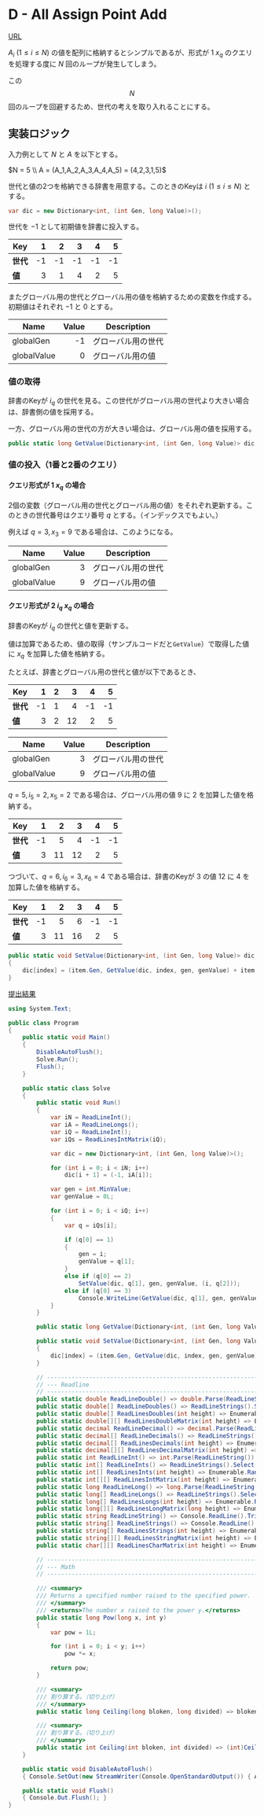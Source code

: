 # D - All Assign Point Add

[URL](https://atcoder.jp/contests/abc278/tasks/abc278_d)

$A_i \ (1 \le i \le N)$ の値を配列に格納するとシンプルであるが、形式が $1 \ x_q$ のクエリを処理する度に $N$ 回のループが発生してしまう。

この $$N$$ 回のループを回避するため、世代の考えを取り入れることにする。

## 実装ロジック

入力例として $N$ と $A$ を以下とする。

$N = 5 \\ A = (A_1,A_2,A_3,A_4,A_5) = (4,2,3,1,5)$

世代と値の2つを格納できる辞書を用意する。このときのKeyは $i \ (1 \le i \le N)$ とする。

```csharp title="C#での例（Gen:世代、Value:値）"
var dic = new Dictionary<int, (int Gen, long Value)>();
```

世代を $-1$ として初期値を辞書に投入する。

|Key|1|2|3|4|5|
|-|-:|-:|-:|-:|-:|
|**世代**|-1|-1|-1|-1|-1|
|**値**|3|1|4|2|5|

またグローバル用の世代とグローバル用の値を格納するための変数を作成する。初期値はそれぞれ $-1$ と $0$ とする。

|Name|Value|Description|
|-|-:|-|
|globalGen|-1|グローバル用の世代|
|globalValue|0|グローバル用の値|

### 値の取得

辞書のKeyが $i_q$ の世代を見る。この世代がグローバル用の世代より大きい場合は、辞書側の値を採用する。

一方、グローバル用の世代の方が大きい場合は、グローバル用の値を採用する。

```csharp title="C#での実装例"
public static long GetValue(Dictionary<int, (int Gen, long Value)> dic, int index, int gen, long genValue) => dic[index].Gen < gen ? genValue : dic[index].Value;
```

### 値の投入（1番と2番のクエリ）

#### クエリ形式が $1 \ x_q$ の場合

2個の変数（グローバル用の世代とグローバル用の値）をそれぞれ更新する。このときの世代番号はクエリ番号 $q$ とする。（インデックスでもよい。）

例えば $q = 3, x_3 = 9$ である場合は、このようになる。

|Name|Value|Description|
|-|-:|-|
|globalGen|3|グローバル用の世代|
|globalValue|9|グローバル用の値|

#### クエリ形式が $2 \ i_q \ x_q$ の場合

辞書のKeyが $i_q$ の世代と値を更新する。

値は加算であるため、値の取得（サンプルコードだと`GetValue`）で取得した値に $x_q$ を加算した値を格納する。

たとえば、辞書とグローバル用の世代と値が以下であるとき、

|Key|1|2|3|4|5|
|-|-:|-:|-:|-:|-:|
|**世代**|-1|1|4|-1|-1|
|**値**|3|2|12|2|5|

|Name|Value|Description|
|-|-:|-|
|globalGen|3|グローバル用の世代|
|globalValue|9|グローバル用の値|

$q = 5, i_5 = 2, x_5 = 2$ である場合は、グローバル用の値 $9$ に $2$ を加算した値を格納する。

|Key|1|2|3|4|5|
|-|-:|-:|-:|-:|-:|
|**世代**|-1|5|4|-1|-1|
|**値**|3|11|12|2|5|

つづいて、$q = 6, i_6 = 3, x_6 = 4$ である場合は、辞書のKeyが $3$ の値 $12$ に $4$ を加算した値を格納する。

|Key|1|2|3|4|5|
|-|-:|-:|-:|-:|-:|
|**世代**|-1|5|6|-1|-1|
|**値**|3|11|16|2|5|

```csharp title="C#での実装例"
public static void SetValue(Dictionary<int, (int Gen, long Value)> dic, int index, int gen, long genValue, (int Gen, long Value) item)
{
    dic[index] = (item.Gen, GetValue(dic, index, gen, genValue) + item.Value);
}
```

[提出結果](https://atcoder.jp/contests/abc278/submissions/52450674)

```csharp title="C#"
using System.Text;

public class Program
{
    public static void Main()
    {
        DisableAutoFlush();
        Solve.Run();
        Flush();
    }

    public static class Solve
    {
        public static void Run()
        {
            var iN = ReadLineInt();
            var iA = ReadLineLongs();
            var iQ = ReadLineInt();
            var iQs = ReadLinesIntMatrix(iQ);

            var dic = new Dictionary<int, (int Gen, long Value)>();

            for (int i = 0; i < iN; i++)
                dic[i + 1] = (-1, iA[i]);

            var gen = int.MinValue;
            var genValue = 0L;

            for (int i = 0; i < iQ; i++)
            {
                var q = iQs[i];

                if (q[0] == 1)
                {
                    gen = i;
                    genValue = q[1];
                }
                else if (q[0] == 2)
                    SetValue(dic, q[1], gen, genValue, (i, q[2]));
                else if (q[0] == 3)
                    Console.WriteLine(GetValue(dic, q[1], gen, genValue));
            }
        }

        public static long GetValue(Dictionary<int, (int Gen, long Value)> dic, int index, int gen, long genValue) => dic[index].Gen < gen ? genValue : dic[index].Value;

        public static void SetValue(Dictionary<int, (int Gen, long Value)> dic, int index, int gen, long genValue, (int Gen, long Value) item)
        {
            dic[index] = (item.Gen, GetValue(dic, index, gen, genValue) + item.Value);
        }

        // ----------------------------------------------------------------------------------------------------
        // --- Readline
        // ----------------------------------------------------------------------------------------------------
        public static double ReadLineDouble() => double.Parse(ReadLineString());
        public static double[] ReadLineDoubles() => ReadLineStrings().Select(double.Parse).ToArray();
        public static double[] ReadLinesDoubles(int height) => Enumerable.Range(0, height).Select(_ => ReadLineDouble()).ToArray();
        public static double[][] ReadLinesDoubleMatrix(int height) => Enumerable.Range(0, height).Select(_ => ReadLineDoubles()).ToArray();
        public static decimal ReadLineDecimal() => decimal.Parse(ReadLineString());
        public static decimal[] ReadLineDecimals() => ReadLineStrings().Select(decimal.Parse).ToArray();
        public static decimal[] ReadLinesDecimals(int height) => Enumerable.Range(0, height).Select(_ => ReadLineDecimal()).ToArray();
        public static decimal[][] ReadLinesDecimalMatrix(int height) => Enumerable.Range(0, height).Select(_ => ReadLineDecimals()).ToArray();
        public static int ReadLineInt() => int.Parse(ReadLineString());
        public static int[] ReadLineInts() => ReadLineStrings().Select(int.Parse).ToArray();
        public static int[] ReadLinesInts(int height) => Enumerable.Range(0, height).Select(_ => ReadLineInt()).ToArray();
        public static int[][] ReadLinesIntMatrix(int height) => Enumerable.Range(0, height).Select(_ => ReadLineInts()).ToArray();
        public static long ReadLineLong() => long.Parse(ReadLineString());
        public static long[] ReadLineLongs() => ReadLineStrings().Select(long.Parse).ToArray();
        public static long[] ReadLinesLongs(int height) => Enumerable.Range(0, height).Select(_ => ReadLineLong()).ToArray();
        public static long[][] ReadLinesLongMatrix(long height) => Enumerable.Range(0, (int)height).Select(_ => ReadLineLongs()).ToArray();
        public static string ReadLineString() => Console.ReadLine().TrimStart().TrimEnd();
        public static string[] ReadLineStrings() => Console.ReadLine().TrimStart().TrimEnd().Split();
        public static string[] ReadLinesStrings(int height) => Enumerable.Range(0, height).Select(_ => ReadLineString()).ToArray();
        public static string[][] ReadLinesStringMatrix(int height) => Enumerable.Range(0, height).Select(_ => ReadLineStrings()).ToArray();
        public static char[][] ReadLinesCharMatrix(int height) => Enumerable.Range(0, height).Select(_ => ReadLineString().ToCharArray()).ToArray();

        // ----------------------------------------------------------------------------------------------------
        // --- Math
        // ----------------------------------------------------------------------------------------------------

        /// <summary>
        /// Returns a specified number raised to the specified power.
        /// </summary>
        /// <returns>The number x raised to the power y.</returns>
        public static long Pow(long x, int y)
        {
            var pow = 1L;

            for (int i = 0; i < y; i++)
                pow *= x;

            return pow;
        }

        /// <summary>
        /// 割り算する。（切り上げ）
        /// </summary>
        public static long Ceiling(long bloken, long divided) => bloken % divided == 0L ? bloken / divided : bloken / divided + 1L;

        /// <summary>
        /// 割り算する。（切り上げ）
        /// </summary>
        public static int Ceiling(int bloken, int divided) => (int)Ceiling((long)bloken, divided);
    }

    public static void DisableAutoFlush()
    { Console.SetOut(new StreamWriter(Console.OpenStandardOutput()) { AutoFlush = false }); }

    public static void Flush()
    { Console.Out.Flush(); }
}
```
